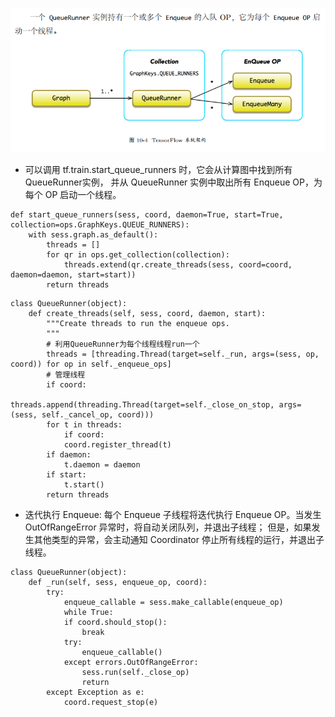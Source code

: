 
![基本queuerunner](readme/04.200-queue_runner.png)
* 可以调用 tf.train.start_queue_runners 时，它会从计算图中找到所有 QueueRunner实例，
并从 QueueRunner 实例中取出所有 Enqueue OP，为每个 OP 启动一个线程。
```
def start_queue_runners(sess, coord, daemon=True, start=True, collection=ops.GraphKeys.QUEUE_RUNNERS):
    with sess.graph.as_default():
        threads = []
        for qr in ops.get_collection(collection):
            threads.extend(qr.create_threads(sess, coord=coord, daemon=daemon, start=start))
        return threads
```
```
class QueueRunner(object):
    def create_threads(self, sess, coord, daemon, start):
        """Create threads to run the enqueue ops.
        """
        # 利用QueueRunner为每个线程线程run一个
        threads = [threading.Thread(target=self._run, args=(sess, op, coord)) for op in self._enqueue_ops]
        # 管理线程
        if coord:
            threads.append(threading.Thread(target=self._close_on_stop, args=(sess, self._cancel_op, coord)))
        for t in threads:
            if coord:
            coord.register_thread(t)
        if daemon:
            t.daemon = daemon
        if start:
            t.start()
        return threads
```
* 迭代执行 Enqueue: 每个 Enqueue 子线程将迭代执行 Enqueue OP。当发生 OutOfRangeError 异常时，将自动关闭队列，并退出子线程；
但是，如果发生其他类型的异常，会主动通知 Coordinator 停止所有线程的运行，并退出子线程。
```
class QueueRunner(object):
    def _run(self, sess, enqueue_op, coord):
        try:
            enqueue_callable = sess.make_callable(enqueue_op)
            while True:
            if coord.should_stop():
                break
            try:
                enqueue_callable()
            except errors.OutOfRangeError:
                sess.run(self._close_op)
                return
        except Exception as e:
            coord.request_stop(e)
```

